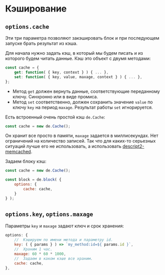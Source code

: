 # Кэширование

## `options.cache`

Эти три параметра позволяют закэшировать блок и при последующем запуске брать результат из кэша.

Для начала нужно задать кэш, в который мы будем писать и из которого будем читать данные.
Кэш это объект с двумя методами:

```js
const cache = {
    get: function( { key, context } ) { ... },
    set: function( { key, value, maxage, context } ) { ... },
};
```

  * Метод `get` должен вернуть данные, соответствующие переданному ключу. Синхронно или в виде промиса.
  * Метод `set` соответственно, должен сохранить значение `value` по ключу `key` на период `maxage`.
    Результат работы `set` игнорируется.

Есть встроенный очень простой кэш `de.Cache`:

```js
const cache = new de.Cache();
```

Он хранит все просто в памяти, `maxage` задается в миллисекундах. Нет ограничений на количество записей.
Так что для каких-то серьезных ситуаций лучше его не использовать, а использовать [descript2-memcached](https://github.com/doochik/descript2-memcached).

Задаем блоку кэш:

```js
const cache = new de.Cache();

const block = de.block( {
    options: {
        cache: cache,
    }
} );
```


## `options.key`, `options.maxage`

Параметры `key` и `maxage` задают ключ и срок хранения:

```js
options: {
    //  Кэшируем по имени метода и параметру id.
    key: ( { params } ) => `my_method:id=${ params.id }`,
    //  Храним 1 час.
    maxage: 60 * 60 * 1000,
    //  Задаем в каком кэше все храним.
    cache: cache,
},
```

